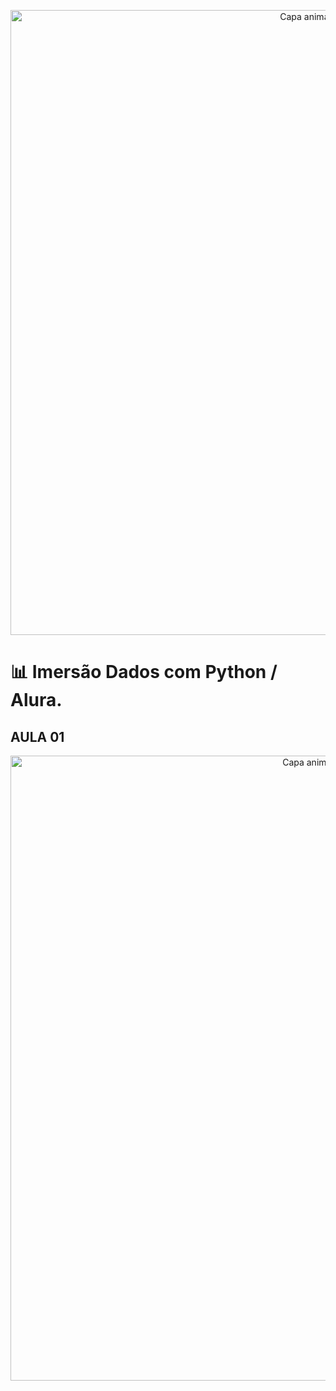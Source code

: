 <!-- Capa animada superior -->
<p align="center">
  <img src="https://capsule-render.vercel.app/api?type=waving&color=052D6E&height=120&section=header" alt="Capa animada superior" width="1000" />
</p>


# 📊 Imersão Dados com Python / Alura. 

AULA 01 
- 





<!-- Capa animada inferior -->
<p align="center">
  <img src="https://capsule-render.vercel.app/api?type=waving&color=052D6E&height=120&section=footer" alt="Capa animada inferior" width="1000" />
</p>
